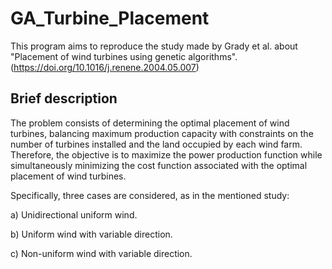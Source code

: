 # GA_Turbine_Placement
This program aims to reproduce the study made by Grady et al. about "Placement of wind turbines using genetic algorithms".
(https://doi.org/10.1016/j.renene.2004.05.007)


## Brief description
The problem consists of determining the optimal placement of wind turbines, balancing maximum production capacity with constraints on the number of turbines installed and the land occupied by each wind farm. Therefore, the objective is to maximize the power production function while simultaneously minimizing the cost function associated with the optimal placement of wind turbines. 

Specifically, three cases are considered, as in the mentioned study:

a) Unidirectional uniform wind.

b) Uniform wind with variable direction.

c) Non-uniform wind with variable direction.

